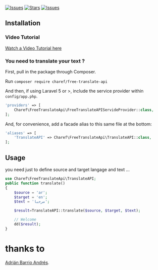 
[![Issues](	https://img.shields.io/github/issues/charef00/free-translate-api?style=flat-square)](https://github.com/charef00/free-translate-api/issues)
[![Stars](	https://img.shields.io/github/stars/charef00/free-translate-api?style=flat-square)](https://github.com/charef00/free-translate-api/stargazes)
[![Issues](	https://img.shields.io/github/issues/charef00/free-translate-api?style=flat-square)](https://github.com/charef00/free-translate-api/releases)

## Installation

### Video Tutorial

[Watch a Video Tutorial here](https://packagist.org/packages/charef/free-translate-api)

### You need to translate your text ?

First, pull in the package through Composer.

Run `composer require charef/free-translate-api`

And then, if using Laravel 5 or >, include the service provider within `config/app.php`.

```php
'providers' => [
    Charef\FreeTranslateApi\FreeTranslateAPIServideProvider::class,
];
```

And, for convenience, add a facade alias to this same file at the bottom:

```php
'aliases' => [
    'TranslateAPI' => Charef\FreeTranslateApi\TranslateAPI::class,
];
```

## Usage

you need just to define source and target langage and text ...

```php
use Charef\FreeTranslateApi\TranslateAPI;
public function translate()
{
    $source = 'ar';
    $target = 'en';
    $text = 'مرحبا';

    $result=TranslateAPI::translate($source, $target, $text);

    // Welcome
    dd($result);
}
```
# thanks to 
[Adrián Barrio Andrés](https://github.com/statickidz).
